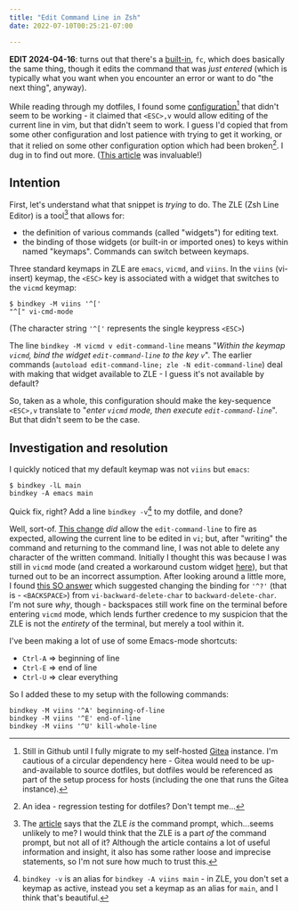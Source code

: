```yaml
---
title: "Edit Command Line in Zsh"
date: 2022-07-10T00:25:21-07:00

---
```


**EDIT 2024-04-16**: turns out that there's a [built-in](https://www.computerhope.com/unix/uhistory.htm), `fc`, which does basically the same thing, though it edits the command that was _just entered_ (which is typically what you want when you encounter an error or want to do "the next thing", anyway).

While reading through my dotfiles, I found some [configuration](https://github.com/scubbo/dotfiles/blob/690f907f9ae36e36fed9851eac3a4ff2c20d7905/zshrc-local-mactop#L144-L147)[^1] that didn't seem to be working - it claimed that `<ESC>,v` would allow editing of the current line in vim, but that didn't seem to work. I guess I'd copied that from some other configuration and lost patience with trying to get it working, or that it relied on some other configuration option which had been broken[^2]. I dug in to find out more. ([This article](https://thevaluable.dev/zsh-line-editor-configuration-mouseless/) was invaluable!)
<!--more-->
## Intention

First, let's understand what that snippet is _trying_ to do. The ZLE (Zsh Line Editor) is a tool[^3] that allows for:
* the definition of various commands (called "widgets") for editing text.
* the binding of those widgets (or built-in or imported ones) to keys within named "keymaps". Commands can switch between keymaps.

Three standard keymaps in ZLE are `emacs`, `vicmd`, and `viins`. In the `viins` (vi-insert) keymap, the `<ESC>` key is associated with a widget that switches to the `vicmd` keymap:

```
$ bindkey -M viins '^['
"^[" vi-cmd-mode
```

(The character string `'^['` represents the single keypress `<ESC>`)

The line `bindkey -M vicmd v edit-command-line` means "_Within the keymap `vicmd`, bind the widget `edit-command-line` to the key `v`_". The earlier commands (`autoload edit-command-line; zle -N edit-command-line`) deal with making that widget available to ZLE - I guess it's not available by default?

So, taken as a whole, this configuration should make the key-sequence `<ESC>,v` translate to "_enter `vicmd` mode, then execute `edit-command-line`_". But that didn't seem to be the case.

## Investigation and resolution

I quickly noticed that my default keymap was not `viins` but `emacs`:

```
$ bindkey -lL main
bindkey -A emacs main
```

Quick fix, right? Add a line `bindkey -v`[^4] to my dotfile, and done?

Well, sort-of. [This change](https://github.com/scubbo/dotfiles/blob/fd2eb3f6a4f69721ea073f042cecae69d3457616/zshrc-local-mactop#L155) _did_ allow the `edit-command-line` to fire as expected, allowing the current line to be edited in `vi`; but, after "writing" the command and returning to the command line, I was not able to delete any character of the written command. Initially I thought this was because I was still in `vicmd` mode (and created a workaround custom widget [here](https://github.com/scubbo/dotfiles/blob/00089de2b7a18bc658fe8155afd19a51f46ba524/zshrc-local-mactop#L164-L171)), but that turned out to be an incorrect assumption. After looking around a little more, I found [this SO answer](https://unix.stackexchange.com/a/290403/30828) which suggested changing the binding for `'^?'` (that is - `<BACKSPACE>`) from `vi-backward-delete-char` to `backward-delete-char`. I'm not sure _why_, though - backspaces still work fine on the terminal before entering `vicmd` mode, which lends further credence to my suspicion that the ZLE is not the _entirety_ of the terminal, but merely a tool within it.

I've been making a lot of use of some Emacs-mode shortcuts:
* `Ctrl-A` => beginning of line
* `Ctrl-E` => end of line
* `Ctrl-U` => clear everything

So I added these to my setup with the following commands:

```
bindkey -M viins '^A' beginning-of-line
bindkey -M viins '^E' end-of-line
bindkey -M viins '^U' kill-whole-line
```

[^1]: Still in Github until I fully migrate to my self-hosted [Gitea](https://gitea.scubbo.org/) instance. I'm cautious of a circular dependency here - Gitea would need to be up-and-available to source dotfiles, but dotfiles would be referenced as part of the setup process for hosts (including the one that runs the Gitea instance).
[^2]: An idea - regression testing for dotfiles? Don't tempt me...
[^3]: The [article](https://thevaluable.dev/zsh-line-editor-configuration-mouseless/) says that the ZLE _is_ the command prompt, which...seems unlikely to me? I would think that the ZLE is a part _of_ the command prompt, but not all of it? Although the article contains a lot of useful information and insight, it also has some rather loose and imprecise statements, so I'm not sure how much to trust this.
[^4]: `bindkey -v` is an alias for `bindkey -A viins main` - in ZLE, you don't set a keymap as active, instead you set a keymap as an alias for `main`, and I think that's beautiful.
